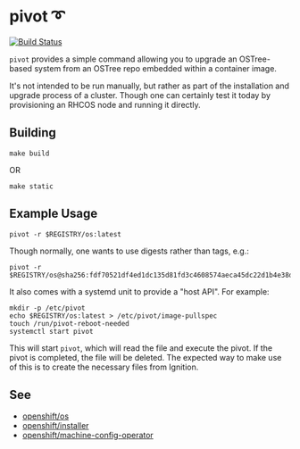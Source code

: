 pivot ➰
========
[![Build Status](https://travis-ci.org/openshift/pivot.svg)](https://travis-ci.org/openshift/pivot/)

`pivot` provides a simple command allowing you to upgrade an
OSTree-based system from an OSTree repo embedded within a container
image.

It's not intended to be run manually, but rather as part of the
installation and upgrade process of a cluster. Though one can certainly
test it today by provisioning an RHCOS node and running it directly.


Building
--------

```
make build
```

OR

```
make static
```

Example Usage
-------------

```
pivot -r $REGISTRY/os:latest
```

Though normally, one wants to use digests rather than tags, e.g.:

```
pivot -r $REGISTRY/os@sha256:fdf70521df4ed1dc135d81fd3c4608574aeca45dc22d1b4e38d16630e9d6f1a7
```

It also comes with a systemd unit to provide a "host API". For example:

```
mkdir -p /etc/pivot
echo $REGISTRY/os:latest > /etc/pivot/image-pullspec
touch /run/pivot-reboot-needed
systemctl start pivot
```

This will start `pivot`, which will read the file and execute the pivot.
If the pivot is completed, the file will be deleted. The expected way to
make use of this is to create the necessary files from Ignition.

See
---
- [openshift/os](https://github.com/openshift/os/)
- [openshift/installer](https://github.com/openshift/installer)
- [openshift/machine-config-operator](https://github.com/openshift/machine-config-operator)
